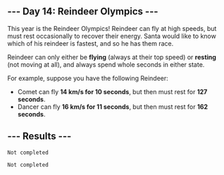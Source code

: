 <article class="day-desc"><h2>--- Day 14: Reindeer Olympics ---</h2><p>This year is the Reindeer Olympics!  Reindeer can fly at high speeds, but must rest occasionally to recover their energy.  Santa would like to know which of his reindeer is fastest, and so he has them race.</p>
<p>Reindeer can only either be <b>flying</b> (always at their top speed) or <b>resting</b> (not moving at all), and always spend whole seconds in either state.</p>
<p>For example, suppose you have the following Reindeer:</p>
<ul>
<li>Comet can fly <b>14 km/s for 10 seconds</b>, but then must rest for <b>127 seconds</b>.</li>
<li>Dancer can fly <b>16 km/s for 11 seconds</b>, but then must rest for <b>162 seconds</b>.</li>
</ul>



</article>

<form method="post" action="14/answer"><input type="hidden" name="level" value="1"></form>
<h2>--- Results ---</h2>
<pre><code>Not completed</code></pre>
<pre><code>Not completed</code></pre>